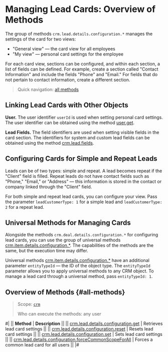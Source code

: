 # Managing Lead Cards: Overview of Methods

The group of methods `crm.lead.details.configuration.*` manages the settings of the card for two views:

* "General view" — the card view for all employees
* "My view" — personal card settings for the employee

For each card view, sections can be configured, and within each section, a list of fields can be defined. For example, create a section called "Contact Information" and include the fields "Phone" and "Email." For fields that do not pertain to contact information, create a different section.

> Quick navigation: [all methods](#all-methods) 

## Linking Lead Cards with Other Objects

**User.** The user identifier `userId` is used when setting personal card settings. The user identifier can be obtained using the method [user.get](../../../user/user-get.md).

**Lead Fields.** The field identifiers are used when setting visible fields in the card section. The identifiers for system and custom lead fields can be obtained using the method [crm.lead.fields](../crm-lead-fields.md).

## Configuring Cards for Simple and Repeat Leads

Leads can be of two types: simple and repeat. A lead becomes repeat if the "Client" field is filled. Repeat leads do not have contact fields such as "Phone," "Email," or "Address" — this information is stored in the contact or company linked through the "Client" field.

For both simple and repeat lead cards, you can configure your view. Pass the parameter `leadCustomerType: 1` for a simple lead and `leadCustomerType: 2` for a repeat lead.

## Universal Methods for Managing Cards

Alongside the methods `crm.deal.details.configuration.*` for configuring lead cards, you can use the group of universal methods [crm.item.details.configuration.*](../../universal/item-details-configuration/index.md). The capabilities of the methods are the same, but the execution time may differ.

Universal methods [crm.item.details.configuration.*](../../universal/item-details-configuration/index.md) have an additional parameter `entityTypeId` — the ID of the object type. The `entityTypeId` parameter allows you to apply universal methods to any CRM object. To manage a lead card through a universal method, pass `entityTypeId: 1`. 

## Overview of Methods {#all-methods}

> Scope: [`crm`](../../../scopes/permissions.md)
>
> Who can execute the methods: any user

#|
|| **Method** | **Description** ||
|| [crm.lead.details.configuration.get](./crm-lead-details-configuration-get.md) | Retrieves lead card settings ||
|| [crm.lead.details.configuration.reset](./crm-lead-details-configuration-reset.md) | Resets lead card settings ||
|| [crm.lead.details.configuration.set](./crm-lead-details-configuration-set.md) | Sets lead card settings ||
|| [crm.lead.details.configuration.forceCommonScopeForAll](./crm-lead-details-configuration-force-common-scope-for-all.md) | Forces a common lead card for all users ||
|#